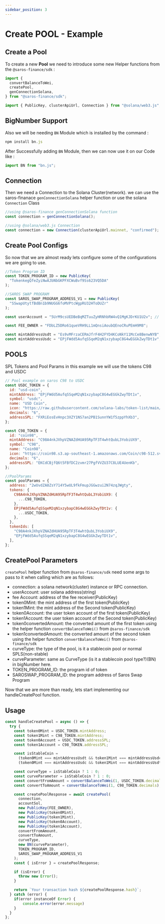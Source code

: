 ```yaml
---
sidebar_position: 3
---
```


# Create POOL - Example

## Create a Pool

To create a new **Pool** we need to introduce some new Helper functions from the `@saros-finance/sdk` :

```js
import {
  convertBalanceToWei,
  createPool,
  genConnectionSolana,
} from "@saros-finance/sdk";

import { PublicKey, clusterApiUrl, Connection } from "@solana/web3.js";
```

## BigNumber Support

Also we will be needing `BN` Module which is installed by the command :

```js
npm install bn.js
```

After Successfully adding `BN` Module, then we can now use it on our Code like :

```js
import BN from "bn.js";
```

## Connection

Then we need a Connection to the Solana Cluster(network). we can use the saros-finanace `genConnectionSolana` helper function or use the solana `Connection` Class

```js
//using @saros-finance genConnectionSolana function
const connection = genConnectionSolana();

//using @solana/web3.js Connection
const connection = new Connection(clusterApiUrl.mainnet, "confirmed");
```

## Create Pool Configs

So now that we are almost ready lets configure some of the configurations we are going to use.

```js
//Token Program ID
const TOKEN_PROGRAM_ID = new PublicKey(
  "TokenkegQfeZyiNwAJbNbGKPFXCWuBvf9Ss623VQ5DA"
);

//SAROS SWAP PROGRAM
const SAROS_SWAP_PROGRAM_ADDRESS_V1 = new PublicKey(
  "SSwapUtytfBdBn1b9NUGG6foMVPtcWgpRU32HToDUZr"
);

const userAccount = "5UrM9csUEDBeBqMZTuuZyHRNhbRW4vQ1MgKJDrKU1U2v"; // owner address

const FEE_OWNER = "FDbLZ5DRo61queVRH9LL1mQnsiAoubQEnoCRuPEmH9M8";

const mintAddressUsdt = "Es9vMFrzaCERmJfrF4H2FYD4KCoNkY11McCe8BenwNYB";
const mintAddressUsdc = "EPjFWdd5AufqSSqeM2qN1xzybapC8G4wEGGkZwyTDt1v";
```

## POOLS

SPL Tokens and Pool Params in this example we will use the tokens C98 and USDC

```js
// Pool example on saros C98 to USDC
const USDC_TOKEN = {
  id: "usd-coin",
  mintAddress: "EPjFWdd5AufqSSqeM2qN1xzybapC8G4wEGGkZwyTDt1v",
  symbol: "usdc",
  name: "USD Coin",
  icon: "https://raw.githubusercontent.com/solana-labs/token-list/main/assets/mainnet/EPjFWdd5AufqSSqeM2qN1xzybapC8G4wEGGkZwyTDt1v/logo.png",
  decimals: "6",
  addressSPL: "FXRiEosEvHnpc3XZY1NS7an2PB1SunnYW1f5zppYhXb3",
};

const C98_TOKEN = {
  id: "coin98",
  mintAddress: "C98A4nkJXhpVZNAZdHUA95RpTF3T4whtQubL3YobiUX9",
  symbol: "C98",
  name: "Coin98",
  icon: "https://coin98.s3.ap-southeast-1.amazonaws.com/Coin/c98-512.svg",
  decimals: "6",
  addressSPL: "EKCdCBjfQ6t5FBfDC2zvmr27PgfVVZU37C8LUE4UenKb",
};

//PoolParams
const poolParams = {
  address: "2wUvdZA8ZsY714Y5wUL9fkFmupJGGwzui2N74zqJWgty",
  tokens: {
    C98A4nkJXhpVZNAZdHUA95RpTF3T4whtQubL3YobiUX9: {
      ...C98_TOKEN,
    },
    EPjFWdd5AufqSSqeM2qN1xzybapC8G4wEGGkZwyTDt1v: {
      ...USDC_TOKEN,
    },
  },
  tokenIds: [
    "C98A4nkJXhpVZNAZdHUA95RpTF3T4whtQubL3YobiUX9",
    "EPjFWdd5AufqSSqeM2qN1xzybapC8G4wEGGkZwyTDt1v",
  ],
};
```

## CreatePool Parameters

`createPool` helper function from `@saros-finance/sdk` need some args to pass to it when calling which are as follows:

- connection: a solana network(cluster) instance or RPC connection.
- userAccount: user solana address(string)
- fee Account: address of the fee receiver(PublicKey)
- token0Mint: the mint address of the first token(PublicKey)
- token1Mint: the mint address of the Second token(PublicKey)
- token0Account: the user token account of the first token(PublicKey)
- token1Account: the user token account of the Second token(PublicKey)
- token0convertedAmount: the converted amount of the first token using the helper function `convertBalanceToWei()` from `@saros-finance/sdk`
- token1convertedAmount: the converted amount of the second token using the helper function `convertBalanceToWei()` from `@saros-finance/sdk`
- curveType: the type of the pool, is it a stablecoin pool or normal SPLS(non-stable)
- curveParameter: same as CurveType (is it a stablecoin pool type?)(BN) in bigNumber here.
- TOKEN_PROGRAM_ID: the program id of token
- SAROSWAP_PROGRAM_ID: the program address of Saros Swap Program

Now that we are more than ready, lets start implementing our handleCreatePool function.

## Usage

```ts
const handleCreatePool = async () => {
  try {
    const token0Mint = USDC_TOKEN.mintAddress;
    const token1Mint = C98_TOKEN.mintAddress;
    const token0Account = USDC_TOKEN.addressSPL;
    const token1Account = C98_TOKEN.addressSPL;

    const isStableCoin =
      (token0Mint === mintAddressUsdt && token1Mint === mintAddressUsdc) ||
      (token0Mint === mintAddressUsdc && token1Mint === mintAddressUsdt);

    const curveType = isStableCoin ? 1 : 0;
    const curveParameter = isStableCoin ? 1 : 0;
    const convertFromAmount = convertBalanceToWei(1, USDC_TOKEN.decimals);
    const convertToAmount = convertBalanceToWei(1, C98_TOKEN.decimals);

    const createPoolResponse = await createPool(
      connection,
      accountSol,
      new PublicKey(FEE_OWNER),
      new PublicKey(token0Mint),
      new PublicKey(token1Mint),
      new PublicKey(token0Account),
      new PublicKey(token1Account),
      convertFromAmount,
      convertToAmount,
      curveType,
      new BN(curveParameter),
      TOKEN_PROGRAM_ID,
      SAROS_SWAP_PROGRAM_ADDRESS_V1
    );
    const { isError } = createPoolResponse;

    if (isError) {
      throw new Error();
    }

    return `Your transaction hash ${createPoolResponse.hash}`;
  } catch (error) {
    if(error instanceOf Error) {
        console.error(error.message)
    }
  }
};
```
